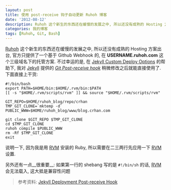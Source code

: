 ```yaml
---
layout: post
title: 使用 post-receive 钩子自动更新 Ruhoh 博客
date: '2012-08-12'
description: Ruhoh 这个新生的东西还在缓慢的发展之中, 所以还没有成熟的 Hosting 方案出台, 官方只提供了一个基于 USERNAME.ruhoh.com 的三级域名下的托管方案. 不过幸运的是, 在 Jekyll Custom Deploy Options 的帮助下, 我对 Jekyll 提供的 Post-receive hook 稍微修改之后就能直接使用了. 下面直接上干货
categories: 我的博客
tags: [Ruhoh, Git, Bash]
---
```

[1]: https://github.com/mojombo/jekyll/wiki/Deployment "Deployment"
[2]: http://www.kernel.org/pub/software/scm/git/docs/githooks.html#post-receive "githooks(5) Manual Page"
[RVM]: https://rvm.io/ 
[Ruhoh]: http://ruhoh.com/
[Jekyll]: http://jekyllrb.com/

[Ruhoh][] 这个新生的东西还在缓慢的发展之中, 所以还没有成熟的 Hosting 方案出台, 官方只提供了一个基于 Github Webhook 的, 在 __USERNAME.ruhoh.com__ 这个三级域名下的托管方案. 不过幸运的是, 在 [Jekyll Custom Deploy Options][1] 的帮助下, 我对 [Jekyll][] 提供的 [_Git Post-receive hook_][2] 稍微修改之后就能直接使用了. 下面直接上干货:


	#!/bin/bash
	export PATH=$HOME/bin:$HOME/.rvm/bin:$PATH
	[[ -s "$HOME/.rvm/scripts/rvm" ]] && source "$HOME/.rvm/scripts/rvm"
	
	GIT_REPO=$HOME/ruhoh_blog/repo/crhan
	TMP_GIT_CLONE=`mktemp -d`
	PUBLIC_WWW=$HOME/ruhoh_blog/www/blog.crhan.com
	
	git clone $GIT_REPO $TMP_GIT_CLONE
	cd $TMP_GIT_CLONE
	ruhoh compile $PUBLIC_WWW
	rm -Rf $TMP_GIT_CLONE
	exit

说明一下, 因为我是用 [RVM][] 安装的 Ruby, 所以需要在二三两行先应用一下 [RVM][] 设置.

另外还有一点__很重要__: 如果第一行的 shebang 写的是 `#!/bin/sh` 的话, [RVM][] 会无法载入, 这大抵是兼容性问题

> 参考资料: [Jekyll Deployment Post-receive Hook][1]
